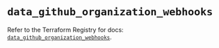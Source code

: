 # `data_github_organization_webhooks`

Refer to the Terraform Registry for docs: [`data_github_organization_webhooks`](https://registry.terraform.io/providers/integrations/github/5.43.0/docs/data-sources/organization_webhooks).
